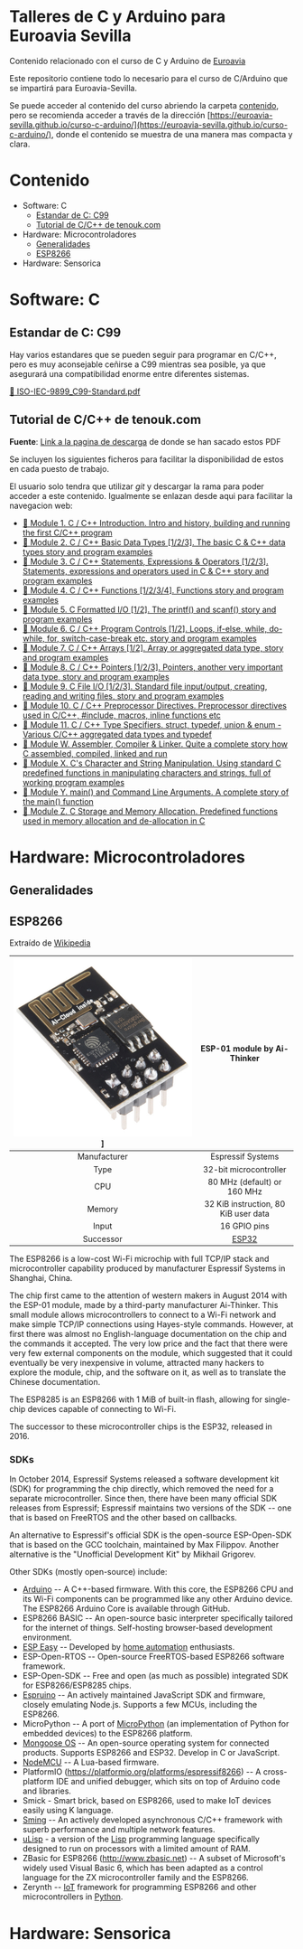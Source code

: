 # Talleres de C y Arduino para Euroavia Sevilla

Contenido relacionado con el curso de C y Arduino de [Euroavia](http://www.euroaviasevilla.es/)

Este repositorio contiene todo lo necesario para el curso de C/Arduino que se impartirá para Euroavia-Sevilla.

Se puede acceder al contenido del curso abriendo la carpeta [contenido](contenido), pero se recomienda acceder a través de la dirección [https://euroavia-sevilla.github.io/curso-c-arduino/](https://euroavia-sevilla.github.io/curso-c-arduino/), donde el contenido se muestra de una manera mas compacta y clara.

# Contenido

- Software: C
  + [Estandar de C: C99](#estandar-de-c-c99)
  + [Tutorial de C/C++ de tenouk.com](#tutorial-de-cc-de-tenoukcom)
- Hardware: Microcontroladores
  + [Generalidades](#generalidades)
  + [ESP8266](#esp8266)
- Hardware: Sensorica

# Software: C

## Estandar de C: C99

Hay varios estandares que se pueden seguir para programar en C/C++, pero es muy aconsejable ceñirse a C99 mientras sea posible, ya que asegurará una compatibilidad enorme entre diferentes sistemas.

[:page_facing_up: ISO-IEC-9899_C99-Standard.pdf](extras/specs/ISO-IEC-9899_C99-Standard.pdf)

## Tutorial de C/C++ de tenouk.com

**Fuente**: [Link a la pagina de descarga](https://www.tenouk.com/download.html) de donde se han sacado estos PDF

Se incluyen los siguientes ficheros para facilitar la disponibilidad de estos en cada puesto de trabajo.

El usuario solo tendra que utilizar _git_ y descargar la rama para poder acceder a este contenido. Igualmente se enlazan desde aqui para facilitar la navegacion web:

- [:page_facing_up: Module 1. C / C++ Introduction. Intro and history, building and running the first C/C++ program](extras/tutorial-C_tenouk.com/Module1.pdf)
- [:page_facing_up: Module 2. C / C++ Basic Data Types [1/2/3]. The basic C & C++ data types story and program examples](extras/tutorial-C_tenouk.com/Module2.pdf)
- [:page_facing_up: Module 3. C / C++ Statements, Expressions & Operators [1/2/3]. Statements, expressions and operators used in C & C++ story and program examples](extras/tutorial-C_tenouk.com/Module3.pdf)
- [:page_facing_up: Module 4. C / C++ Functions [1/2/3/4]. Functions story and program examples](extras/tutorial-C_tenouk.com/Module4.pdf)
- [:page_facing_up: Module 5. C Formatted I/O [1/2]. The printf() and scanf() story and program examples](extras/tutorial-C_tenouk.com/Module5.pdf)
- [:page_facing_up: Module 6. C / C++ Program Controls [1/2]. Loops, if-else, while, do-while, for, switch-case-break etc. story and program examples](extras/tutorial-C_tenouk.com/Module6.pdf)
- [:page_facing_up: Module 7. C / C++ Arrays [1/2]. Array or aggregated data type, story and program examples](extras/tutorial-C_tenouk.com/Module7.pdf)
- [:page_facing_up: Module 8. C / C++ Pointers [1/2/3]. Pointers, another very important data type, story and program examples](extras/tutorial-C_tenouk.com/Module8.pdf)
- [:page_facing_up: Module 9. C File I/O [1/2/3]. Standard file input/output, creating, reading and writing files, story and program examples](extras/tutorial-C_tenouk.com/Module9.pdf)
- [:page_facing_up: Module 10. C / C++ Preprocessor Directives. Preprocessor directives used in C/C++, #include, macros, inline functions etc](extras/tutorial-C_tenouk.com/Module10.pdf)
- [:page_facing_up: Module 11. C / C++ Type Specifiers. struct, typedef, union & enum - Various C/C++ aggregated data types and typedef](extras/tutorial-C_tenouk.com/Module11.pdf)
- [:page_facing_up: Module W. Assembler, Compiler & Linker. Quite a complete story how C assembled, compiled, linked and run](extras/tutorial-C_tenouk.com/ModuleW.pdf)
- [:page_facing_up: Module X. C's Character and String Manipulation. Using standard C predefined functions in manipulating characters and strings, full of working program examples](extras/tutorial-C_tenouk.com/ModuleX.pdf)
- [:page_facing_up: Module Y. main() and Command Line Arguments. A complete story of the main() function](extras/tutorial-C_tenouk.com/ModuleY.pdf)
- [:page_facing_up: Module Z. C Storage and Memory Allocation. Predefined functions used in memory allocation and de-allocation in C](extras/tutorial-C_tenouk.com/ModuleZ.pdf)

# Hardware: Microcontroladores

## Generalidades

## ESP8266

Extraído de [Wikipedia](https://en.wikipedia.org/wiki/ESP8266)

| ![ESP-01.jpg](media/ESP-01.jpg)] | ESP-01 module by Ai-Thinker                          |
| :-----:                          | :-----:                                              |
| Manufacturer                     | Espressif Systems                                    |
| Type                             | 32-bit microcontroller                               |
| CPU                              | 80 MHz (default) or 160 MHz                          |
| Memory                           | 32 KiB instruction, 80 KiB user data                 |
| Input                            | 16 GPIO pins                                         |
| Successor                        | [ESP32](https://en.wikipedia.org/wiki/ESP32 "ESP32") |

The ESP8266 is a low-cost Wi-Fi microchip with full TCP/IP stack and microcontroller capability produced by manufacturer Espressif Systems in Shanghai, China.

The chip first came to the attention of western makers in August 2014 with the ESP-01 module, made by a third-party manufacturer Ai-Thinker. This small module allows microcontrollers to connect to a Wi-Fi network and make simple TCP/IP connections using Hayes-style commands. However, at first there was almost no English-language documentation on the chip and the commands it accepted. The very low price and the fact that there were very few external components on the module, which suggested that it could eventually be very inexpensive in volume, attracted many hackers to explore the module, chip, and the software on it, as well as to translate the Chinese documentation.

The ESP8285 is an ESP8266 with 1 MiB of built-in flash, allowing for single-chip devices capable of connecting to Wi-Fi.

The successor to these microcontroller chips is the ESP32, released in 2016.

### SDKs

In October 2014, Espressif Systems released a software development kit (SDK) for programming the chip directly, which removed the need for a separate microcontroller. Since then, there have been many official SDK releases from Espressif; Espressif maintains two versions of the SDK -- one that is based on FreeRTOS and the other based on callbacks.

An alternative to Espressif's official SDK is the open-source ESP-Open-SDK that is based on the GCC toolchain, maintained by Max Filippov. Another alternative is the "Unofficial Development Kit" by Mikhail Grigorev.

Other SDKs (mostly open-source) include:

-   [Arduino](https://en.wikipedia.org/wiki/Arduino "Arduino") -- A C++-based firmware. With this core, the ESP8266 CPU and its Wi-Fi components can be programmed like any other Arduino device. The ESP8266 Arduino Core is available through GitHub.
-   ESP8266 BASIC -- An open-source basic interpreter specifically tailored for the internet of things. Self-hosting browser-based development environment.
-   [ESP Easy](https://en.wikipedia.org/wiki/ESP_Easy "ESP Easy") -- Developed by [home automation](https://en.wikipedia.org/wiki/Home_automation "Home automation") enthusiasts.
-   ESP-Open-RTOS -- Open-source FreeRTOS-based ESP8266 software framework.
-   ESP-Open-SDK -- Free and open (as much as possible) integrated SDK for ESP8266/ESP8285 chips.
-   [Espruino](https://en.wikipedia.org/wiki/Espruino "Espruino") -- An actively maintained JavaScript SDK and firmware, closely emulating Node.js. Supports a few MCUs, including the ESP8266.
-   MicroPython -- A port of [MicroPython](https://en.wikipedia.org/wiki/MicroPython "MicroPython") (an implementation of Python for embedded devices) to the ESP8266 platform.
-   [Mongoose OS](https://en.wikipedia.org/wiki/Mongoose_OS "Mongoose OS") -- An open-source operating system for connected products. Supports ESP8266 and ESP32. Develop in C or JavaScript.
-   [NodeMCU](https://en.wikipedia.org/wiki/NodeMCU "NodeMCU") -- A Lua-based firmware.
-   PlatformIO (<https://platformio.org/platforms/espressif8266>) -- A cross-platform IDE and unified debugger, which sits on top of Arduino code and libraries.
-   Smick - Smart brick, based on ESP8266, used to make IoT devices easily using K language.
-   [Sming](https://github.com/SmingHub/Sming) -- An actively developed asynchronous C/C++ framework with superb performance and multiple network features.
-   [uLisp](http://www.ulisp.com/show?21T5) - a version of the [Lisp](https://en.wikipedia.org/wiki/Lisp_(programming_language) "Lisp (programming language)") programming language specifically designed to run on processors with a limited amount of RAM.
-   ZBasic for ESP8266 (<http://www.zbasic.net>) -- A subset of Microsoft's widely used Visual Basic 6, which has been adapted as a control language for the ZX microcontroller family and the ESP8266.
-   Zerynth -- [IoT](https://en.wikipedia.org/wiki/Internet_of_things "Internet of things") framework for programming ESP8266 and other microcontrollers in [Python](https://en.wikipedia.org/wiki/Python_(programming_language) "Python (programming language)").

# Hardware: Sensorica

## 